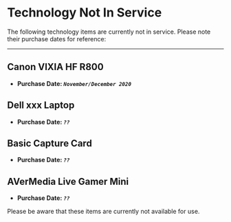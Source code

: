 # Technology Not In Service

The following technology items are currently not in service. Please note their purchase dates for reference:

---

## Canon VIXIA HF R800
- **Purchase Date: *`November/December 2020`***

## Dell xxx Laptop
- **Purchase Date: *`??`***

## Basic Capture Card
- **Purchase Date: *`??`***

## AVerMedia Live Gamer Mini
- **Purchase Date: *`??`***

Please be aware that these items are currently not available for use.

